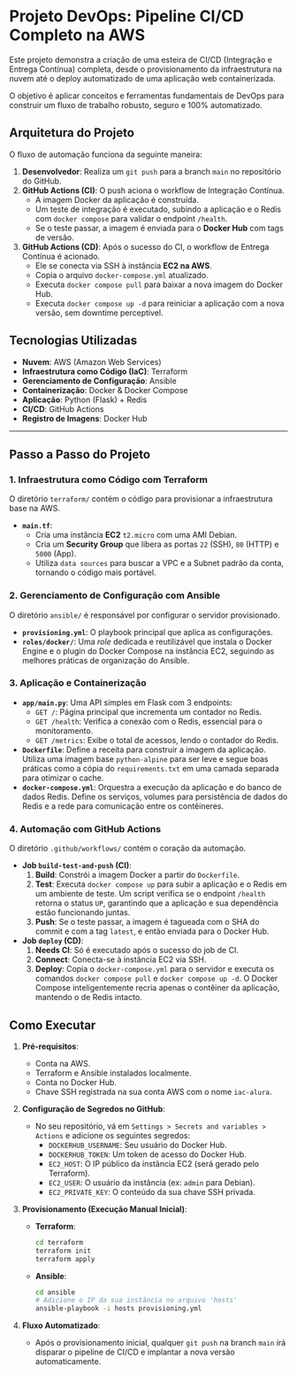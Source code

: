 # Projeto DevOps: Pipeline CI/CD Completo na AWS

Este projeto demonstra a criação de uma esteira de CI/CD (Integração e Entrega Contínua) completa, desde o provisionamento da infraestrutura na nuvem até o deploy automatizado de uma aplicação web containerizada.

O objetivo é aplicar conceitos e ferramentas fundamentais de DevOps para construir um fluxo de trabalho robusto, seguro e 100% automatizado.

## Arquitetura do Projeto

O fluxo de automação funciona da seguinte maneira:

1.  **Desenvolvedor**: Realiza um `git push` para a branch `main` no repositório do GitHub.
2.  **GitHub Actions (CI)**: O push aciona o workflow de Integração Contínua.
    - A imagem Docker da aplicação é construída.
    - Um teste de integração é executado, subindo a aplicação e o Redis com `docker compose` para validar o endpoint `/health`.
    - Se o teste passar, a imagem é enviada para o **Docker Hub** com tags de versão.
3.  **GitHub Actions (CD)**: Após o sucesso do CI, o workflow de Entrega Contínua é acionado.
    - Ele se conecta via SSH à instância **EC2 na AWS**.
    - Copia o arquivo `docker-compose.yml` atualizado.
    - Executa `docker compose pull` para baixar a nova imagem do Docker Hub.
    - Executa `docker compose up -d` para reiniciar a aplicação com a nova versão, sem downtime perceptível.

## Tecnologias Utilizadas

*   **Nuvem**: AWS (Amazon Web Services)
*   **Infraestrutura como Código (IaC)**: Terraform
*   **Gerenciamento de Configuração**: Ansible
*   **Containerização**: Docker & Docker Compose
*   **Aplicação**: Python (Flask) + Redis
*   **CI/CD**: GitHub Actions
*   **Registro de Imagens**: Docker Hub

---

## Passo a Passo do Projeto

### 1. Infraestrutura como Código com Terraform

O diretório `terraform/` contém o código para provisionar a infraestrutura base na AWS.

*   **`main.tf`**:
    *   Cria uma instância **EC2** `t2.micro` com uma AMI Debian.
    *   Cria um **Security Group** que libera as portas `22` (SSH), `80` (HTTP) e `5000` (App).
    *   Utiliza `data sources` para buscar a VPC e a Subnet padrão da conta, tornando o código mais portável.

### 2. Gerenciamento de Configuração com Ansible

O diretório `ansible/` é responsável por configurar o servidor provisionado.

*   **`provisioning.yml`**: O playbook principal que aplica as configurações.
*   **`roles/docker/`**: Uma *role* dedicada e reutilizável que instala o Docker Engine e o plugin do Docker Compose na instância EC2, seguindo as melhores práticas de organização do Ansible.

### 3. Aplicação e Containerização

*   **`app/main.py`**: Uma API simples em Flask com 3 endpoints:
    *   `GET /`: Página principal que incrementa um contador no Redis.
    *   `GET /health`: Verifica a conexão com o Redis, essencial para o monitoramento.
    *   `GET /metrics`: Exibe o total de acessos, lendo o contador do Redis.
*   **`Dockerfile`**: Define a receita para construir a imagem da aplicação. Utiliza uma imagem base `python-alpine` para ser leve e segue boas práticas como a cópia do `requirements.txt` em uma camada separada para otimizar o cache.
*   **`docker-compose.yml`**: Orquestra a execução da aplicação e do banco de dados Redis. Define os serviços, volumes para persistência de dados do Redis e a rede para comunicação entre os contêineres.

### 4. Automação com GitHub Actions

O diretório `.github/workflows/` contém o coração da automação.

*   **Job `build-test-and-push` (CI)**:
    1.  **Build**: Constrói a imagem Docker a partir do `Dockerfile`.
    2.  **Test**: Executa `docker compose up` para subir a aplicação e o Redis em um ambiente de teste. Um script verifica se o endpoint `/health` retorna o status `UP`, garantindo que a aplicação e sua dependência estão funcionando juntas.
    3.  **Push**: Se o teste passar, a imagem é tagueada com o SHA do commit e com a tag `latest`, e então enviada para o Docker Hub.
*   **Job `deploy` (CD)**:
    1.  **Needs CI**: Só é executado após o sucesso do job de CI.
    2.  **Connect**: Conecta-se à instância EC2 via SSH.
    3.  **Deploy**: Copia o `docker-compose.yml` para o servidor e executa os comandos `docker compose pull` e `docker compose up -d`. O Docker Compose inteligentemente recria apenas o contêiner da aplicação, mantendo o de Redis intacto.

## Como Executar

1.  **Pré-requisitos**:
    *   Conta na AWS.
    *   Terraform e Ansible instalados localmente.
    *   Conta no Docker Hub.
    *   Chave SSH registrada na sua conta AWS com o nome `iac-alura`.

2.  **Configuração de Segredos no GitHub**:
    *   No seu repositório, vá em `Settings > Secrets and variables > Actions` e adicione os seguintes segredos:
        *   `DOCKERHUB_USERNAME`: Seu usuário do Docker Hub.
        *   `DOCKERHUB_TOKEN`: Um token de acesso do Docker Hub.
        *   `EC2_HOST`: O IP público da instância EC2 (será gerado pelo Terraform).
        *   `EC2_USER`: O usuário da instância (ex: `admin` para Debian).
        *   `EC2_PRIVATE_KEY`: O conteúdo da sua chave SSH privada.

3.  **Provisionamento (Execução Manual Inicial)**:
    *   **Terraform**:
        ```bash
        cd terraform
        terraform init
        terraform apply
        ```
    *   **Ansible**:
        ```bash
        cd ansible
        # Adicione o IP da sua instância no arquivo 'hosts'
        ansible-playbook -i hosts provisioning.yml
        ```

4.  **Fluxo Automatizado**:
    *   Após o provisionamento inicial, qualquer `git push` na branch `main` irá disparar o pipeline de CI/CD e implantar a nova versão automaticamente.